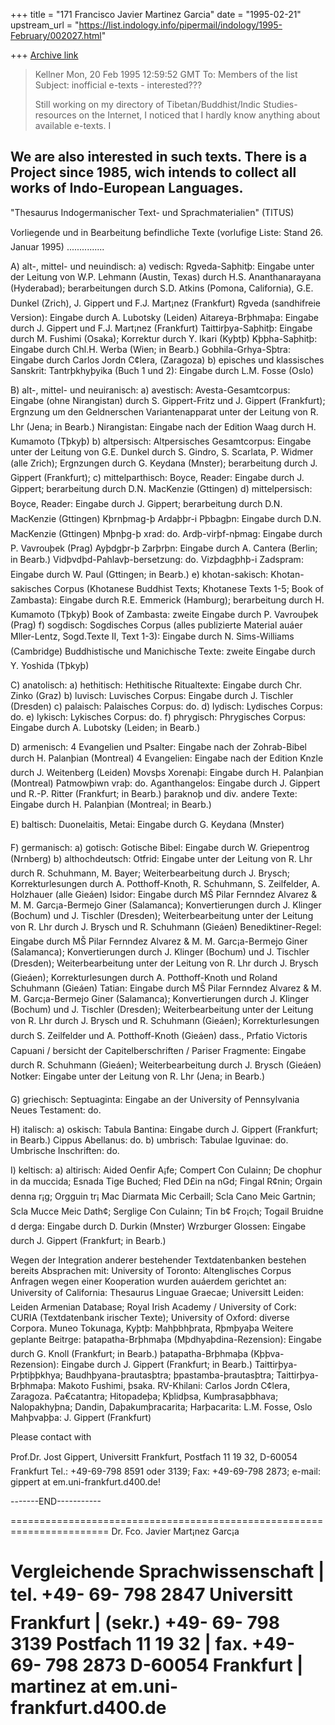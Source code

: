 +++
title = "171 Francisco Javier Martinez Garcia"
date = "1995-02-21"
upstream_url = "https://list.indology.info/pipermail/indology/1995-February/002027.html"

+++
[Archive link](https://list.indology.info/pipermail/indology/1995-February/002027.html)

> Kellner <kellner at ue.ipc.hiroshima-u.ac.jp>
> Mon, 20 Feb 1995 12:59:52 GMT
> To: Members of the list <indology at liverpool.ac.uk>
> Subject: inofficial e-texts - interested???
> 
> Still working on my directory of Tibetan/Buddhist/Indic Studies-resources on
> the Internet, I noticed that I hardly know anything about available e-texts. I

 We are also interested in such texts. There is a Project since 1985, wich
intends to collect all works of Indo-European Languages.
-------------------------
"Thesaurus Indogermanischer Text- und Sprachmaterialien"
                      (TITUS)

Vorliegende und in Bearbeitung befindliche Texte
(vorlufige Liste: Stand 26. Januar 1995)
...............

A) alt-, mittel- und neuindisch:
  a) vedisch:
   Rgveda-Saþhitþ: Eingabe unter der Leitung von W.P. Lehmann (Austin, Texas) durch H.S.
     Ananthanarayana (Hyderabad); berarbeitungen durch S.D. Atkins (Pomona, California), G.E.
     Dunkel (Zrich), J. Gippert und F.J. Mart¡nez (Frankfurt)
   Rgveda (sandhifreie Version): Eingabe durch A. Lubotsky (Leiden)
   Aitareya-Brþhmaþa: Eingabe durch J. Gippert und F.J. Mart¡nez (Frankfurt)
   Taittirþya-Saþhitþ: Eingabe durch M. Fushimi (Osaka); Korrektur durch Y. Ikari (Kyþtþ)
   Kþþha-Saþhitþ: Eingabe durch Chl.H. Werba (Wien; in Bearb.)
   Gobhila-Grhya-Sþtra: Eingabe durch Carlos Jordn C¢lera, (Zaragoza)
  b) episches und klassisches Sanskrit:
   Tantrþkhyþyika (Buch 1 und 2): Eingabe durch L.M. Fosse (Oslo)

B) alt-, mittel- und neuiranisch:
  a) avestisch:
   Avesta-Gesamtcorpus: Eingabe (ohne Nirangistan) durch S. Gippert-Fritz und J. Gippert (Frankfurt);
     Ergnzung um den Geldnerschen Variantenapparat unter der Leitung von R. Lhr (Jena; in Bearb.)
   Nirangistan: Eingabe nach der Edition Waag durch H. Kumamoto (Tþkyþ)
  b) altpersisch:
   Altpersisches Gesamtcorpus: Eingabe unter der Leitung von G.E. Dunkel durch S. Gindro, S.
     Scarlata, P. Widmer (alle Zrich); Ergnzungen durch G. Keydana (Mnster); berarbeitung
     durch J. Gippert (Frankfurt);
  c) mittelparthisch:
   Boyce, Reader: Eingabe durch J. Gippert; berarbeitung durch D.N. MacKenzie (Gttingen)
  d) mittelpersisch:
   Boyce, Reader: Eingabe durch J. Gippert; berarbeitung durch D.N. MacKenzie (Gttingen)
   Kþrnþmag-þ Ardaþþr-i Pþbagþn: Eingabe durch D.N. MacKenzie (Gttingen)
   Mþnþg-þ xrad: do.
   Ardþ-virþf-nþmag: Eingabe durch P. Vavrouþek (Prag)
   Ayþdgþr-þ Zarþrþn: Eingabe durch A. Cantera (Berlin; in Bearb.)
   Vidþvdþd-Pahlavþ-bersetzung: do.
   Vizþdagþhþ-i Zadspram: Eingabe durch W. Paul (Gttingen; in Bearb.)
  e) khotan-sakisch:
   Khotan-sakisches Corpus (Khotanese Buddhist Texts; Khotanese Texts 1-5; Book of Zambasta): Eingabe
     durch R.E. Emmerick (Hamburg); berarbeitung durch H. Kumamoto (Tþkyþ)
   Book of Zambasta: zweite Eingabe durch P. Vavrouþek (Prag)
  f) sogdisch:
   Sogdisches Corpus (alles publizierte Material auáer Mller-Lentz, Sogd.Texte II, Text 1-3): Eingabe
     durch N. Sims-Williams (Cambridge)
   Buddhistische und Manichische Texte: zweite Eingabe durch Y. Yoshida (Tþkyþ)

C) anatolisch:
  a) hethitisch:
   Hethitische Ritualtexte: Eingabe durch Chr. Zinko (Graz)
  b) luvisch:
   Luvisches Corpus: Eingabe durch J. Tischler (Dresden)
  c) palaisch:
   Palaisches Corpus: do.
  d) lydisch:
   Lydisches Corpus: do.
  e) lykisch:
   Lykisches Corpus: do.
  f) phrygisch:
   Phrygisches Corpus: Eingabe durch A. Lubotsky (Leiden; in Bearb.)

D) armenisch:
   4 Evangelien und Psalter: Eingabe nach der Zohrab-Bibel durch H. Palanþian (Montreal)
   4 Evangelien: Eingabe nach der Edition Knzle durch J. Weitenberg (Leiden)
   Movsþs Xorenaþi: Eingabe durch H. Palanþian (Montreal)
   Patmowþiwn vraþ: do.
   Aganthangelos: Eingabe durch J. Gippert und R.-P. Ritter (Frankfurt; in Bearb.)
   þaraknoþ und div. andere Texte: Eingabe durch H. Palanþian (Montreal; in Bearb.)

E) baltisch:
   Duonelaitis, Metai: Eingabe durch G. Keydana (Mnster)

F) germanisch:
  a) gotisch:
   Gotische Bibel: Eingabe durch W. Griepentrog (Nrnberg)
  b) althochdeutsch:
   Otfrid: Eingabe unter der Leitung von R. Lhr durch R. Schuhmann, M. Bayer; Weiterbearbeitung
     durch J. Brysch; Korrekturlesungen durch A. Potthoff-Knoth, R. Schuhmann, S. Zeilfelder,
     A. Holzhauer (alle Gieáen)
   Isidor: Eingabe durch MŠ Pilar Fernndez Alvarez & M. M. Garc¡a-Bermejo Giner (Salamanca);
     Konvertierungen durch J. Klinger (Bochum) und J. Tischler (Dresden); Weiterbearbeitung unter der
     Leitung von R. Lhr durch J. Brysch und R. Schuhmann (Gieáen)
   Benediktiner-Regel: Eingabe durch MŠ Pilar Fernndez Alvarez & M. M. Garc¡a-Bermejo Giner
     (Salamanca); Konvertierungen durch J. Klinger (Bochum) und J. Tischler (Dresden);
     Weiterbearbeitung unter der Leitung von R. Lhr durch J. Brysch (Gieáen); Korrekturlesungen
     durch A. Potthoff-Knoth und Roland Schuhmann (Gieáen)
   Tatian: Eingabe durch MŠ Pilar Fernndez Alvarez & M. M. Garc¡a-Bermejo Giner (Salamanca);
     Konvertierungen durch J. Klinger (Bochum) und J. Tischler (Dresden); Weiterbearbeitung unter der
     Leitung von R. Lhr durch J. Brysch und R. Schuhmann (Gieáen); Korrekturlesungen durch S.
     Zeilfelder und A. Potthoff-Knoth (Gieáen)
   dass., Prfatio Victoris Capuani / bersicht der Capitelberschriften / Pariser Fragmente: Eingabe durch
     R. Schuhmann (Gieáen); Weiterbearbeitung durch J. Brysch (Gieáen)
   Notker: Eingabe unter der Leitung von R. Lhr (Jena; in Bearb.)

G) griechisch:
   Septuaginta: Eingabe an der University of Pennsylvania
   Neues Testament: do.

H) italisch:
  a) oskisch:
   Tabula Bantina: Eingabe durch J. Gippert (Frankfurt; in Bearb.)
   Cippus Abellanus: do.
  b) umbrisch:
   Tabulae Iguvinae: do.
   Umbrische Inschriften: do.

I) keltisch:
  a) altirisch:
   Aided Oenfir A¡fe; Compert Con Culainn; De chophur in da muccida; Esnada Tige Buched; Fled D£in
     na nGd; Fingal R¢nin; Orgain denna r¡g; Orgguin tr¡ Mac Diarmata Mic Cerbaill; Scla Cano Meic
     Gartnin; Scla Mucce Meic Dath¢; Serglige Con Culainn; Tin b¢ Fro¡ch; Togail Bruidne d derga:
     Eingabe durch D. Durkin (Mnster)
   Wrzburger Glossen: Eingabe durch J. Gippert (Frankfurt; in Bearb.)

Wegen der Integration anderer bestehender Textdatenbanken bestehen bereits Absprachen mit:
  University of Toronto: Altenglisches Corpus
Anfragen wegen einer Kooperation wurden auáerdem gerichtet an:
  University of California: Thesaurus Linguae Graecae;
  Universitt Leiden: Leiden Armenian Database;
  Royal Irish Academy / University of Cork: CURIA (Textdatenbank irischer Texte);
  University of Oxford: diverse Corpora.
  Muneo Tokunaga, Kyþtþ: Mahþbhþrata, Rþmþyaþa
Weitere geplante Beitrge:
  þatapatha-Brþhmaþa (Mþdhyaþdina-Rezension): Eingabe durch G. Knoll (Frankfurt; in Bearb.)
  þatapatha-Brþhmaþa (Kþþva-Rezension): Eingabe durch J. Gippert (Frankfurt; in Bearb.)
  Taittirþya-Prþtiþþkhya; Baudhþyana-þrautasþtra; þpastamba-þrautasþtra; Taittirþya-Brþhmaþa: Makoto
   Fushimi, þsaka.
  RV-Khilani: Carlos Jordn C¢lera, Zaragoza.
  Pa€catantra; Hitopadeþa; Kþlidþsa, Kumþrasaþbhava; Nalopakhyþna; Dandin, Daþakumþracarita;
   Harþacarita: L.M. Fosse, Oslo
  Mahþvaþþa: J. Gippert (Frankfurt)


Please contact with

  Prof.Dr. Jost Gippert, Universitt Frankfurt, Postfach 11 19 32, D-60054 Frankfurt
  Tel.: +49-69-798 8591 oder 3139; Fax: +49-69-798 2873; e-mail: gippert at em.uni-frankfurt.d400.de!

-------END-----------


   =======================================================================
                  Dr. Fco. Javier Mart¡nez Garc¡a

   Vergleichende Sprachwissenschaft   |  tel.     +49- 69- 798 2847
   Universitt Frankfurt              |   (sekr.) +49- 69- 798 3139
   Postfach 11 19 32                  |  fax.     +49- 69- 798 2873
   D-60054 Frankfurt                  |  martinez at em.uni-frankfurt.d400.de
   =======================================================================





